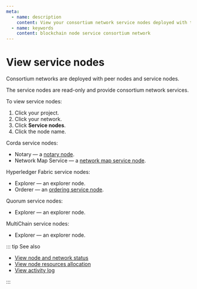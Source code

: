 ```yaml
---
meta:
  - name: description
    content: View your consortium network service nodes deployed with the Chainstack managed blockchain services.
  - name: keywords
    content: blockchain node service consortium network
---
```


# View service nodes

Consortium networks are deployed with peer nodes and service nodes.

The service nodes are read-only and provide consortium network services.

To view service nodes:

1. Click your project.
1. Click your network.
1. Click **Service nodes**.
1. Click the node name.

Corda service nodes:

* Notary — a [notary node](/blockchains/corda#notary-service).
* Network Map Service — a [network map service node](/blockchains/corda#network-map-service).

Hyperledger Fabric service nodes:

* Explorer — an explorer node.
* Orderer — an [ordering service node](/blockchains/fabric#ordering-service).

Quorum service nodes:

* Explorer — an explorer node.

MultiChain service nodes:

* Explorer — an explorer node.

::: tip See also

* [View node and network status](/platform/view-node-and-network-status)
* [View node resources allocation](/platform/view-node-resources-allocation)
* [View activity log](/platform/view-activity-log)

:::
